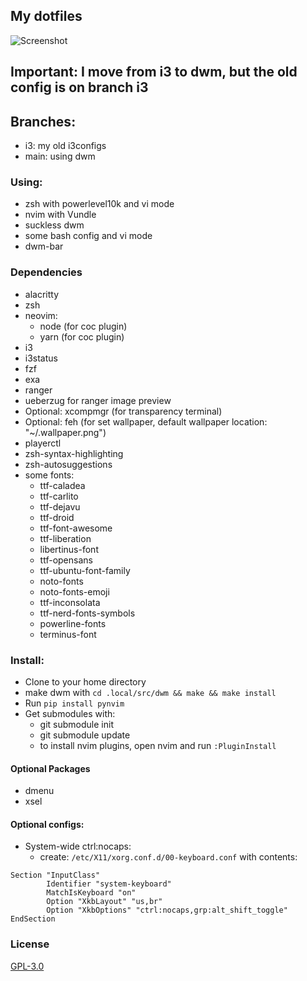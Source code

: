 ## My dotfiles

![Screenshot](https://i.imgur.com/48FIjU2.png)

## Important: I move from i3 to dwm, but the old config is on branch i3

## Branches:
* i3: my old i3configs
* main: using dwm

### Using:
 * zsh with powerlevel10k and vi mode
 * nvim with Vundle
 * suckless dwm
 * some bash config and vi mode
 * dwm-bar

### Dependencies
 * alacritty
 * zsh
 * neovim:
    - node (for coc plugin)
    - yarn (for coc plugin)
 * i3
 * i3status
 * fzf
 * exa
 * ranger
 * ueberzug for ranger image preview
 * Optional: xcompmgr (for transparency terminal)
 * Optional: feh (for set wallpaper, default wallpaper location: "~/.wallpaper.png")
 * playerctl
 * zsh-syntax-highlighting
 * zsh-autosuggestions
 * some fonts:
    - ttf-caladea
    - ttf-carlito
    - ttf-dejavu
    - ttf-droid
    - ttf-font-awesome
    - ttf-liberation
    - libertinus-font
    - ttf-opensans
    - ttf-ubuntu-font-family
    - noto-fonts
    - noto-fonts-emoji
    - ttf-inconsolata
    - ttf-nerd-fonts-symbols
    - powerline-fonts
    - terminus-font

### Install:
 * Clone to your home directory
 * make dwm with `cd .local/src/dwm && make && make install`
 * Run `pip install pynvim`
 * Get submodules with:
    - git submodule init
    - git submodule update
    - to install nvim plugins, open nvim and run `:PluginInstall`

#### Optional Packages
 * dmenu
 * xsel

#### Optional configs:
 * System-wide ctrl:nocaps:
    - create: `/etc/X11/xorg.conf.d/00-keyboard.conf` with contents:
```
Section "InputClass"
        Identifier "system-keyboard"
        MatchIsKeyboard "on"
        Option "XkbLayout" "us,br"
        Option "XkbOptions" "ctrl:nocaps,grp:alt_shift_toggle"
EndSection
```

### License
[GPL-3.0](LICENSE)
